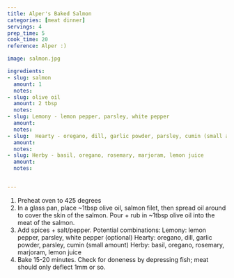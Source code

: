 ```yaml
---
title: Alper's Baked Salmon
categories: [meat dinner]
servings: 4
prep_time: 5
cook_time: 20
reference: Alper :)

image: salmon.jpg

ingredients:
- slug: salmon
  amount: 1
  notes:
- slug: olive oil
  amount: 2 tbsp
  notes:
- slug: Lemony - lemon pepper, parsley, white pepper
  amount:
  notes:
- slug:  Hearty - oregano, dill, garlic powder, parsley, cumin (small amount)
  amount:
  notes:
- slug: Herby - basil, oregano, rosemary, marjoram, lemon juice
  amount:
  notes:


---
```


1. Preheat oven to 425 degrees
2. In a glass pan, place ~1tbsp olive oil, salmon filet, then spread oil around to cover the skin of the salmon. Pour + rub in ~1tbsp olive oil into the meat of the salmon.
3. Add spices + salt/pepper.  Potential combinations:
Lemony: lemon pepper, parsley, white pepper (optional)
Hearty: oregano, dill, garlic powder, parsley, cumin (small amount)
Herby: basil, oregano, rosemary, marjoram, lemon juice
4. Bake 15-20 minutes.  Check for doneness by depressing fish; meat should only deflect 1mm or so.
